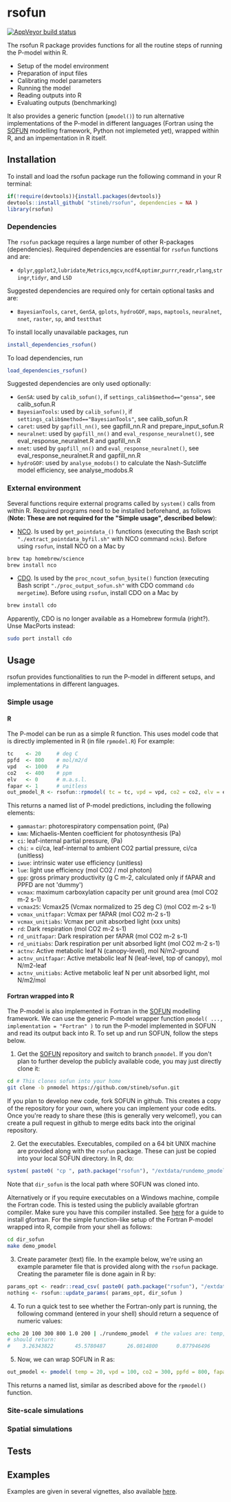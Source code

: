 # rsofun

[![AppVeyor build status](https://ci.appveyor.com/api/projects/status/github/stineb/rsofun?branch=master&svg=true)](https://ci.appveyor.com/project/stineb/rsofun)

The rsofun R package provides functions for all the routine steps of running the P-model within R.

- Setup of the model environment
- Preparation of input files
- Calibrating model parameters
- Running the model
- Reading outputs into R
- Evaluating outputs (benchmarking)

It also provides a generic function (`pmodel()`) to run alternative implementations of the P-model in different languages (Fortran using the [SOFUN](https://github.com/stineb/sofun) modelling framework, Python not implemeted yet), wrapped within R, and an impementation in R itself. 

## Installation

To install and load the rsofun package run the following command in your R terminal: 
```r
if(!require(devtools)){install.packages(devtools)}
devtools::install_github( "stineb/rsofun", dependencies = NA )
library(rsofun)
```

### Dependencies

The `rsofun` package requires a large number of other R-packages (dependencies). Required dependencies are essential for `rsofun` functions and are:

- `dplyr`,`ggplot2`,`lubridate`,`Metrics`,`mgcv`,`ncdf4`,`optimr`,`purrr`,`readr`,`rlang`,`stringr`,`tidyr`, and `LSD`

Suggested dependencies are required only for certain optional tasks and are:

- `BayesianTools`, `caret`, `GenSA`, `gplots`, `hydroGOF`, `maps`, `maptools`, `neuralnet`, `nnet`, `raster`, `sp`, and `testthat`

To install locally unavailable packages, run
```r
install_dependencies_rsofun()
```

To load dependencies, run
```r
load_dependencies_rsofun()
```

Suggested dependencies are only used optionally:

- `GenSA`: used by `calib_sofun()`, if `settings_calib$method=="gensa"`, see calib_sofun.R
- `BayesianTools`: used by `calib_sofun()`, if `settings_calib$method=="BayesianTools"`, see calib_sofun.R
- `caret`: used by `gapfill_nn()`, see gapfill_nn.R and prepare_input_sofun.R 
- `neuralnet`: used by `gapfill_nn()` and `eval_response_neuralnet()`, see eval_response_neuralnet.R and gapfill_nn.R
- `nnet`: used by `gapfill_nn()` and `eval_response_neuralnet()`, see eval_response_neuralnet.R and gapfill_nn.R
- `hydroGOF`: used by `analyse_modobs()` to calculate the Nash-Sutcliffe model efficiency, see analyse_modobs.R

### External environment

Several functions require external programs called by `system()` calls from within R. Required programs need to be installed beforehand, as follows (**Note: These are not required for the "Simple usage", described below**):

- [NCO](http://nco.sourceforge.net/). Is used by `get_pointdata_()` functions (executing the Bash script `"./extract_pointdata_byfil.sh"` with NCO command `ncks`). Before using `rsofun`, install NCO on a Mac by
```sh
brew tap homebrew/science
brew install nco
```
- [CDO](https://code.mpimet.mpg.de/). Is used by the `proc_ncout_sofun_bysite()` function (executing Bash script `"./proc_output_sofun.sh"` with CDO command `cdo mergetime`). Before using `rsofun`, install CDO on a Mac by
```sh
brew install cdo
```
Apparently, CDO is no longer available as a Homebrew formula (right?). Unse MacPorts instead:
```sh
sudo port install cdo
```

## Usage

rsofun provides functionalities to run the P-model in different setups, and implementations in different languages.

### Simple usage

#### R

The P-model can be run as a simple R function. This uses model code that is directly implemented in R (in file `rpmodel.R`) For example:
```r
tc    <- 20     # deg C
ppfd  <- 800    # mol/m2/d
vpd   <- 1000   # Pa
co2   <- 400    # ppm
elv   <- 0      # m.a.s.l.
fapar <- 1      # unitless
out_pmodel_R <- rsofun::rpmodel( tc = tc, vpd = vpd, co2 = co2, elv = elv, kphio = 0.05, fapar = fapar, ppfd = ppfd, method_optci="prentice14", method_jmaxlim = "wang17", do_ftemp_kphio = FALSE )
```

This returns a named list of P-model predictions, including the following elements:

- `gammastar`: photorespiratory compensation point, (Pa)
- `kmm`: Michaelis-Menten coefficient for photosynthesis (Pa)
- `ci`: leaf-internal partial pressure, (Pa)
- `chi`: = ci/ca, leaf-internal to ambient CO2 partial pressure, ci/ca (unitless)
- `iwue`: intrinsic water use efficiency (unitless)
- `lue`: light use efficiency (mol CO2 / mol photon)
- `gpp`: gross primary productivity (g C m-2, calculated only if fAPAR and PPFD are not 'dummy')
- `vcmax`: maximum carboxylation capacity per unit ground area (mol CO2 m-2 s-1)
- `vcmax25`: Vcmax25 (Vcmax normalized to 25 deg C) (mol CO2 m-2 s-1)
- `vcmax_unitfapar`: Vcmax per fAPAR (mol CO2 m-2 s-1)
- `vcmax_unitiabs`: Vcmax per unit absorbed light (xxx units)
- `rd`: Dark respiration (mol CO2 m-2 s-1)
- `rd_unitfapar`: Dark respiration per fAPAR (mol CO2 m-2 s-1)
- `rd_unitiabs`: Dark respiration per unit absorbed light (mol CO2 m-2 s-1)
- `actnv`: Active metabolic leaf N (canopy-level), mol N/m2-ground
- `actnv_unitfapar`: Active metabolic leaf N (leaf-level, top of canopy), mol N/m2-leaf
- `actnv_unitiabs`: Active metabolic leaf N per unit absorbed light, mol N/m2/mol

#### Fortran wrapped into R

The P-model is also implemented in Fortran in the [SOFUN](https://github.com/stineb/sofun) modelling framework. We can use the generic P-model wrapper function `pmodel( ..., implementation = "Fortran" )` to run the P-model implemented in SOFUN and read its output back into R. To set up and run SOFUN, follow the steps below.

1. Get the [SOFUN](https://github.com/stineb/sofun) repository and switch to branch `pnmodel`. If you don't plan to further develop the publicly available code, you may just directly clone it:
```sh
cd # This clones sofun into your home
git clone -b pnmodel https://github.com/stineb/sofun.git
```
If you plan to develop new code, fork SOFUN in github. This creates a copy of the repository for your own, where you can implement your code edits. Once you're ready to share these (this is generally very welcome!), you can create a pull request in github to merge edits back into the original repository.

2. Get the executables. Executables, compiled on a 64 bit UNIX machine are provided along with the `rsofun` package. These can just be copied into your local SOFUN directory. In R, do:
```r
system( paste0( "cp ", path.package("rsofun"), "/extdata/rundemo_pmodel dir_sofun" ) )
```
Note that `dir_sofun` is the local path where SOFUN was cloned into.

Alternatively or if you require executables on a Windows machine, compile the Fortran code. This is tested using the publicly available gfortran compiler. Make sure you have this compiler installed. See [here](http://www.lapk.org/gfortran/gfortran.php?OS=7) for a guide to install gfortran. For the simple function-like setup of the Fortran P-model wrapped into R, compile from your shell as follows:
```sh
cd dir_sofun
make demo_pmodel
```

3. Create parameter (text) file. In the example below, we're using an example parameter file that is provided along with the `rsofun` package. Creating the parameter file is done again in R by:
```r
params_opt <- readr::read_csv( paste0( path.package("rsofun"), "/extdata/params_opt_kphio_soilm_global.csv" ) )
nothing <- rsofun::update_params( params_opt, dir_sofun )
```

4. To run a quick test to see whether the Fortran-only part is running, the following command (entered in your shell) should return a sequence of numeric values:
```sh
echo 20 100 300 800 1.0 200 | ./rundemo_pmodel  # the values are: temp, vpd, co2, ppfd, fapar, elv
# should return:
#    3.26343822       45.5780487       26.0814800      0.877946496       2.28850331E-05  0.230092600       0.00000000       0.00000000       184.074081       48.1304512       75.5490265       48.1304512       6.01630621E-02  0.637075663      0.674691319      0.713611901      0.713611901       8.92014883E-04   25412.6855       25412.6855       31.7658558       0.00000000    
```

5. Now, we can wrap SOFUN in R as:
```r
out_pmodel <- pmodel( temp = 20, vpd = 100, co2 = 300, ppfd = 800, fapar = 1.0, elv = 200, implementation = "fortran", sofundir = dir_sofun )

```
This returns a named list, similar as described above for the `rpmodel()` function.


### Site-scale simulations


### Spatial simulations


## Tests


## Examples

Examples are given in several vignettes, also available [here](http://rpubs.com/stineb/vignette_rsofun3).
